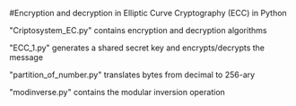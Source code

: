 #Encryption and decryption in Elliptic Curve Cryptography (ECC) in Python

"Criptosystem_EC.py" contains encryption and decryption algorithms

"ECC_1.py" generates a shared secret key and encrypts/decrypts the message

"partition_of_number.py" translates bytes from decimal to 256-ary

"modinverse.py" contains the modular inversion operation
